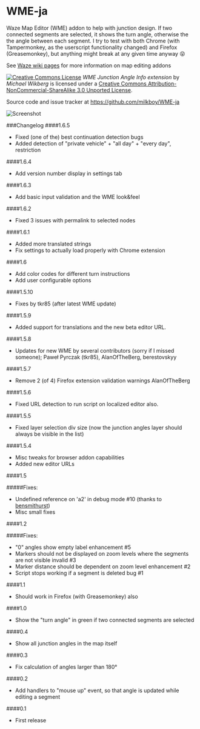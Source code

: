 WME-ja
======

Waze Map Editor (WME) addon to help with junction design.
If two connected segments are selected, it shows the turn angle, otherwise the the angle between each segment.
I try to test with both Chrome (with Tampermonkey, as the userscript functionality changed) and Firefox (Greasemonkey), 
but anything might break at any given time anyway :stuck_out_tongue_closed_eyes:

See [Waze wiki pages](https://wiki.waze.com/wiki/Community_Plugins,_Extensions_and_Tools#WME_Junction_Angle_info) for more information on map editing addons

[![Creative Commons License](http://i.creativecommons.org/l/by-nc-sa/3.0/88x31.png)](http://creativecommons.org/licenses/by-nc-sa/3.0/deed.en_US)
*WME Junction Angle Info extension* by *Michael Wikberg*
is licensed under a [Creative Commons Attribution-NonCommercial-ShareAlike 3.0 Unported License](http://creativecommons.org/licenses/by-nc-sa/3.0/deed.en_US).

Source code and issue tracker at https://github.com/milkboy/WME-ja


![Screenshot](https://github.com/milkboy/WME-ja/raw/master/screenshot1.png)

###Changelog
####1.6.5
- Fixed (one of the) best continuation detection bugs
- Added detection of "private vehicle" + "all day" + "every day", restriction

####1.6.4
- Add version number display in settings tab

####1.6.3
- Add basic input validation and the WME look&feel

####1.6.2
- Fixed 3 issues with permalink to selected nodes

####1.6.1
- Added more translated strings
- Fix settings to actually load properly with Chrome extension

####1.6
- Add color codes for different turn instructions
- Add user configurable options

####1.5.10
- Fixes by tkr85 (after latest WME update)

####1.5.9
- Added support for translations and the new beta editor URL.

####1.5.8
- Updates for new WME by several contributors (sorry if I missed someone); Paweł Pyrczak (tkr85), AlanOfTheBerg, berestovskyy

####1.5.7
- Remove 2 (of 4) Firefox extension validation warnings
AlanOfTheBerg

####1.5.6
- Fixed URL detection to run script on localized editor also.

####1.5.5
- Fixed layer selection div size (now the junction angles layer should always be visible in the list)

####1.5.4
- Misc tweaks for browser addon capabilities
- Added new editor URLs

####1.5

#####Fixes:
- Undefined reference on 'a2' in debug mode #10 (thanks to [bensmithurst](https://github.com/bensmithurst))
- Misc small fixes

####1.2

#####Fixes: 
- "0" angles show empty label enhancement #5
- Markers should not be displayed on zoom levels where the segments are not visible invalid  #3
- Marker distance should be dependent on zoom level enhancement #2
- Script stops working if a segment is deleted bug #1

####1.1

- Should work in Firefox (with Greasemonkey) also

####1.0

- Show the "turn angle" in green if two connected segments are selected

####0.4

- Show all junction angles in the map itself

####0.3

- Fix calculation of angles larger than 180°

####0.2

- Add handlers to "mouse up" event, so that angle is updated while editing a segment

####0.1

- First release

